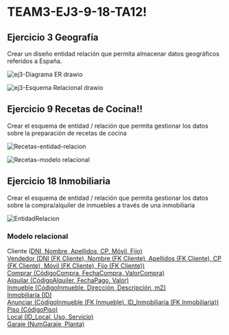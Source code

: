 # TEAM3-EJ3-9-18-TA12!



## Ejercicio 3 Geografía


Crear un diseño entidad relación que permita almacenar datos geográficos referidos a España.

![ej3-Diagrama ER drawio](https://user-images.githubusercontent.com/19403472/164429429-29e67410-670e-4c0b-b163-88ae48cfa70d.png)

![ej3-Esquema Relacional drawio](https://user-images.githubusercontent.com/19403472/164429365-0e3086e7-6356-4bc8-81fa-ba1348164b9e.png)


## Ejercicio 9 Recetas de Cocina!!



Crear el esquema de entidad / relación que permita gestionar los datos sobre la preparación de recetas de cocina


![Recetas-entidad-relacion](https://user-images.githubusercontent.com/99056015/164432861-9d21d2e2-12c5-4ff3-84ad-0bc6265231c1.jpeg)


![Recetas-modelo relacional](https://user-images.githubusercontent.com/99056015/164432960-e8640592-22b4-41f6-a623-bf345e584b41.jpeg)








## Ejercicio 18 Inmobiliaria

Crear el esquema de entidad / relación que permita gestionar los datos sobre la compra/alquiler de inmuebles a través de una inmobiliaria

![EntidadRelacion](https://user-images.githubusercontent.com/71872946/164405189-d414176c-0bde-4321-a326-842c8df2bc65.JPG)

### Modelo relacional

Cliente (<u>DNI, Nombre, Apellidos, CP, Móvil, Fijo)</br>
Vendedor (<u>DNI (FK Cliente), Nombre (FK Cliente), Apellidos (FK Cliente), CP (FK Cliente), Móvil (FK Cliente), Fijo (FK Cliente))</br>
Comprar (<u>CódigoCompra</u>, FechaCompra, ValorCompra)</br>
Alquilar (<u>CódigoAlquiler</u>, FechaPago, Valor)</br>
Inmueble (<u>CódigoInmueble</u>, Dirección, Descripción, m2)</br>
Inmobiliaria (<u>ID</u>)</br>
Anunciar (<u>CódigoInmueble (FK Inmueble), ID_Inmobiliaria (FK Inmobiliaria)</u>)</br>
Piso (<u>CódigoPiso</u>)</br>
Local (<u>ID_Local</u>, Uso, Servicio)</br>
Garaje (<u>NumGaraje</u>, Planta)</br>

